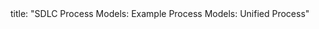 <frontmatter>
title: "SDLC Process Models: Example Process Models: Unified Process"
</frontmatter>

<include src="unit-inPage-asFlat.md" boilerplate />
